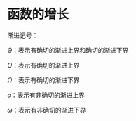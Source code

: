 # 函数的增长

渐进记号：

$\Theta$：表示有确切的渐进上界和确切的渐进下界

$O$：表示有确切的渐进上界

$\Omega$：表示有确切的渐进下界

$o$：表示有非确切的渐进上界

$\omega$：表示有非确切的渐进下界